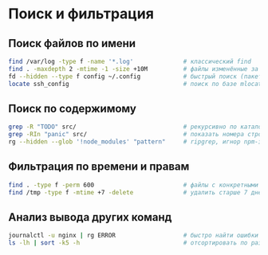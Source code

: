 # Поиск и фильтрация

## Поиск файлов по имени

```bash
find /var/log -type f -name '*.log'              # классический find
find . -maxdepth 2 -mtime -1 -size +10M          # файлы изменённые за сутки и крупнее 10 МБ
fd --hidden --type f config ~/.config            # быстрый поиск (пакет fd)
locate ssh_config                                # поиск по базе mlocate (обновлять `sudo updatedb`)
```

## Поиск по содержимому

```bash
grep -R "TODO" src/                              # рекурсивно по каталогу
grep -RIn "panic" src/                           # показать номера строк
rg --hidden --glob '!node_modules' "pattern"     # ripgrep, игнор npm-зависимости
```

## Фильтрация по времени и правам

```bash
find . -type f -perm 600                         # файлы с конкретными правами
find /tmp -type f -mtime +7 -delete              # удалить старше 7 дней
```

## Анализ вывода других команд

```bash
journalctl -u nginx | rg ERROR                   # быстро найти ошибки в логах
ls -lh | sort -k5 -h                             # отсортировать по размеру
```
